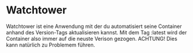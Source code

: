 # Watchtower
Watchtower ist eine Anwendung mit der du automatisiert seine Container anhand des Version-Tags aktualisieren kannst.
Mit dem Tag :latest wird der Container also immer auf die neuste Verison gezogen. 
ACHTUNG! Dies kann natürlich zu Problemem führen.